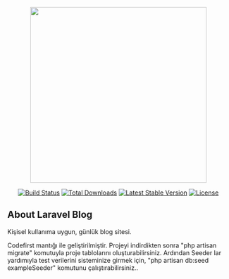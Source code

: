 <p align="center"><a href="https://laravel.com" target="_blank"><img src="https://raw.githubusercontent.com/laravel/art/master/logo-lockup/5%20SVG/2%20CMYK/1%20Full%20Color/laravel-logolockup-cmyk-red.svg" width="400"></a></p>

<p align="center">
<a href="https://travis-ci.org/laravel/framework"><img src="https://travis-ci.org/laravel/framework.svg" alt="Build Status"></a>
<a href="https://packagist.org/packages/laravel/framework"><img src="https://img.shields.io/packagist/dt/laravel/framework" alt="Total Downloads"></a>
<a href="https://packagist.org/packages/laravel/framework"><img src="https://img.shields.io/packagist/v/laravel/framework" alt="Latest Stable Version"></a>
<a href="https://packagist.org/packages/laravel/framework"><img src="https://img.shields.io/packagist/l/laravel/framework" alt="License"></a>
</p>

## About Laravel Blog

Kişisel kullanıma uygun, günlük blog sitesi.

Codefirst mantığı ile geliştirilmiştir. Projeyi indirdikten sonra "php artisan migrate" komutuyla proje tablolarını oluşturabilirsiniz.
Ardından Seeder lar yardımıyla test verilerini sisteminize girmek için,
"php artisan db:seed exampleSeeder"
komutunu çalıştırabilirsiniz..

